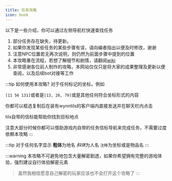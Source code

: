 ```yaml
---
title: 任务攻略
icon: book
---
```



以下是一些介绍，你可以通过左侧导航栏快速查找任务
1. 部分任务存在缺失，待更新。
2. 如果你发现某些任务的某些步骤有误，请向编者指出以便及时修改，谢谢
3. 注意NPC位置若无再次说明，则仍然为前面步骤中提到的位置
4. 本攻略重在流程，若想了解细节和剧情，请翻阅[wiki](https://wynncraft.fandom.com/wiki/Quests)
5. 非常感谢各位前人制作的攻略，本网站仅仅只是将大家的成果整理及更新以便查阅，以及后续bot对接等工作
   



:::tip 如何使用本攻略?
对于任何标记的坐标，例如

`[11 56 131]`或者是`[13, 26, 79]`或是其他任何符合坐标形式的内容

你都可以框选复制后在装有wynntils的客户端内直接发送并在聊天栏内点击

tils自带的信标能帮助你找到目标地点

注意大部分时候你都可以借助游戏内自带的任务信标导航来完成任务，不需要过度依赖本攻略
:::

:::tip
对于任何名字显示
**粗体**为地名
*斜体*为人名
`注释`为坐标或是物品名
:::


:::warning
本攻略不可避免地包含大量解密剧透，如果你希望拥有完整的游戏体验，强烈建议自行体验解密元素
>虽然我相信愿意自己解密的玩家应该也不会打开这个攻略了
:::

